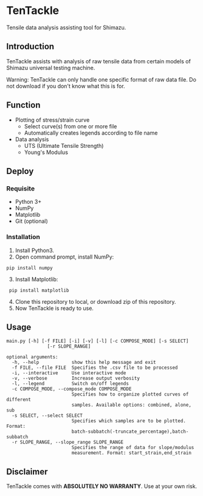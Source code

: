 # TenTackle

Tensile data analysis assisting tool for Shimazu.

## Introduction

TenTackle assists with analysis of raw tensile data from certain models of Shimazu universal testing machine.

Warning: TenTackle can only handle one specific format of raw data file. Do not download if you don't know what this is for.

## Function

- Plotting of stress/strain curve
    - Select curve(s) from one or more file
    - Automatically creates legends according to file name
- Data analysis
    - UTS (Ultimate Tensile Strength)
    - Young's Modulus

## Deploy

### Requisite

- Python 3+
- NumPy
- Matplotlib
- Git (optional)

### Installation

1. Install Python3.
2. Open command prompt, install NumPy:

``` pip install numpy ```

3. Install Matplotlib:

``` pip install matplotlib```

4. Clone this repository to local, or download zip of this repository.
5. Now TenTackle is ready to use.

## Usage

```
main.py [-h] [-f FILE] [-i] [-v] [-l] [-c COMPOSE_MODE] [-s SELECT]
               [-r SLOPE_RANGE]

optional arguments:
  -h, --help            show this help message and exit
  -f FILE, --file FILE  Specifies the .csv file to be processed
  -i, --interactive     Use interactive mode
  -v, --verbose         Increase output verbosity
  -l, --legend          Switch on/off legends
  -c COMPOSE_MODE, --compose_mode COMPOSE_MODE
                        Specifies how to organize plotted curves of different
                        samples. Available options: combined, alone, sub
  -s SELECT, --select SELECT
                        Specifies which samples are to be plotted. Format:
                        batch-subbatch(-truncate_percentage),batch-subbatch
  -r SLOPE_RANGE, --slope_range SLOPE_RANGE
                        Specifies the range of data for slope/modulus
                        measurement. Format: start_strain,end_strain

```

## Disclaimer

TenTackle comes with **ABSOLUTELY NO WARRANTY**. Use at your own risk.




